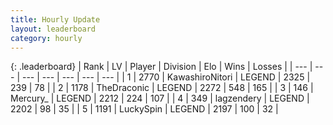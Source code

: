 ```yaml
---
title: Hourly Update
layout: leaderboard
category: hourly
---
```


{: .leaderboard}
| Rank | LV | Player | Division | Elo | Wins | Losses |
| --- | --- | --- | --- | --- | --- | --- |
| <span data-change="0">1</span> | 2770 | <span title="ID: 164871">KawashiroNitori</span> | LEGEND | <span data-change="12">2325</span> | <span data-change="2">239</span> | <span data-change="0">78</span> |
| <span data-change="0">2</span> | 1178 | <span title="ID: 544310">TheDraconic</span> | LEGEND | <span data-change="-38">2272</span> | <span data-change="1">548</span> | <span data-change="3">165</span> |
| <span data-change="0">3</span> | 146 | <span title="ID: 680422">Mercury_</span> | LEGEND | <span data-change="0">2212</span> | <span data-change="0">224</span> | <span data-change="0">107</span> |
| <span data-change="0">4</span> | 349 | <span title="ID: 628282">lagzendery</span> | LEGEND | <span data-change="0">2202</span> | <span data-change="0">98</span> | <span data-change="0">35</span> |
| <span data-change="0">5</span> | 1191 | <span title="ID: 498412">LuckySpin</span> | LEGEND | <span data-change="0">2197</span> | <span data-change="0">100</span> | <span data-change="0">32</span> |